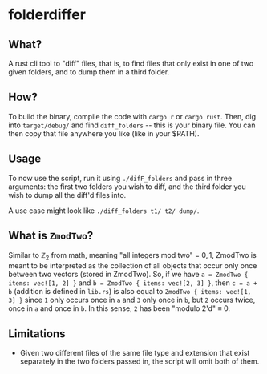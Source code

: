 # folderdiffer
## What?
A rust cli tool to "diff" files, that is, to find files that only exist in one of two given folders, and to dump them in a third folder.

## How?
To build the binary, compile the code with `cargo r` or `cargo rust`. Then, dig into `target/debug/` and find `diff_folders` -- this is your binary file. You can then copy that file anywhere you like (like in your $PATH).

## Usage
To now use the script, run it using `./difF_folders` and pass in three arguments: the first two folders you wish to diff, and the third folder you wish to dump all the diff'd files into.

A use case might look like `./diff_folders t1/ t2/ dump/`.

## What is `ZmodTwo`?
Similar to $\mathbb{Z}_2$ from math, meaning "all integers mod two" = ${0, 1}$, ZmodTwo is meant to be interpreted as the collection of all objects that occur only once between two vectors (stored in ZmodTwo). So, if we have `a = ZmodTwo { items: vec![1, 2] }` and `b = ZmodTwo { items: vec![2, 3] }`, then `c = a + b` (addition is defined in `lib.rs`) is also equal to `ZmodTwo { items: vec![1, 3] }` since `1` only occurs once in `a` and `3` only once in `b`, but `2` occurs twice, once in `a` and once in `b`. In this sense, `2` has been "modulo 2'd" $\equiv$ 0.

## Limitations
- Given two different files of the same file type and extension that exist separately in the two folders passed in, the script will omit both of them.
